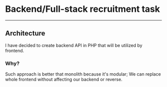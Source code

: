 # Backend/Full-stack recruitment task

----

## Architecture
I have decided to create backend API in PHP that will be utilized by frontend.

### Why?
Such approach is better that monolith because it's modular; We can replace whole frontend without affecting our backend or reverse.
